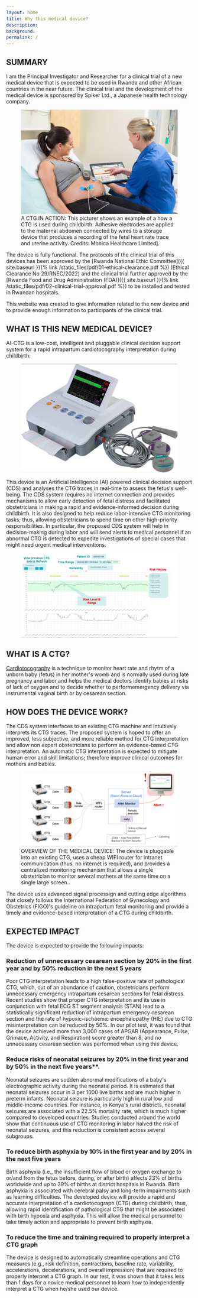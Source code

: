 ```yaml
---
layout: home
title: Why this medical device?
description: 
background: 
permalink: /
---
```


## SUMMARY

I am the Principal Investigator and Researcher for a clinical trial of a new medical device that is expected to be used in Rwanda and other African countries in the near future. The clinical trial and the development of the medical device is sponsored by Spiker Ltd., a Japanese health technology company.

<figure class="figure">
  <img src="static_files/images/ctg-in-use.jpeg" class="figure-img img-fluid rounded">
  <figcaption class="figure-caption">A CTG IN ACTION: This picturer shows an example of a how a CTG is used during childbirth. Adhesive electrodes are applied to the maternal abdomen connected by wires to a storage device that produces a recording of the fetal heart rate trace and uterine activity. Credits: Monica Healthcare Limited].</figcaption>
</figure>

The device is fully functional. The protocols of the clinical trial of this devices has been approved by the [Rwanda National Ethic Committee]({{ site.baseurl }}{% link /static_files/pdf/01-ethical-clearance.pdf %}) (Ethical Clearance No 29/RNEC/2022) and the clinical trial further approved by the [Rwanda Food and Drug Administration (FDA)]({{ site.baseurl }}{% link /static_files/pdf/02-clinical-trial-approval.pdf %}) to be installed and tested in Rwandan hospitals. 

This website was created to give information related to the new device and to provide enough information to participants of the clinical trial. 

## WHAT IS THIS NEW MEDICAL DEVICE?

AI-CTG is a low-cost, intelligent and pluggable clinical decision support system for a rapid intrapartum cardiotocography interpretation during childbirth. 

<figure class="figure">
  <img src="static_files/images/ctg-machine-example.jpg" class="figure-img img-fluid rounded">
</figure>

This device is an Artificial Intelligence (AI) powered clinical decision support (CDS) and analyses the CTG traces in real-time to assess the fetus's well-being. The CDS system requires no internet connection and provides mechanisms to allow early detection of fetal distress and facilitated obstetricians in making a rapid and evidence-informed decision during childbirth.  It is also designed to help reduce labor-intensive CTG monitoring tasks; thus, allowing obstetricians to spend time on other high-priority responsibilities. In particular, the proposed CDS system will help in decision-making during labor and will send alerts to medical personnel if an abnormal CTG is detected to expedite investigations of special cases that might need urgent medical interventions.
<figure class="figure">
  <img src="static_files/images/alert-screenshoot.png" class="figure-img img-fluid rounded">
</figure>

## WHAT IS A CTG?
[Cardiotocography](https://en.wikipedia.org/wiki/Cardiotocography) is a technique to monitor heart rate and rhytm of a unborn baby (fetus) in her mother's womb and is normally used during late pregnancy and labor and helps the medical doctors identify babies at risks of lack of oxygen and to decide whether to performemergency delivery via instrumental vaginal birth or by cesarean section. 

## HOW DOES THE DEVICE WORK?

The CDS system interfaces to an existing CTG machine and intuitively interprets its CTG traces. The proposed system is hoped to offer an improved, less subjective, and more reliable method for CTG interpretation and allow non expert obstetricians to perform an evidence-based CTG interpretation. An automatic CTG interpretation is expected to mitigate human error and skill limitations; therefore improve clinical outcomes for mothers and babies.

<figure class="figure">
  <img src="static_files/images/system-architecture.png" class="figure-img img-fluid rounded">
  <figcaption class="figure-caption">OVERVIEW OF THE MEDICAL DEVICE: The device is pluggable into an existing CTG, uses a cheap WIFI router for intranet communication (thus, no internet is required), and provides a centralized monitoring mechanism that allows a single obstetrician to monitor several mothers at the same time on a single large screen..</figcaption>
</figure>

The device uses advanced signal processign and cutting edge algorithms that closely follows the International Federation of Gynecology and Obstetrics (FIGO)'s guideline on intrapartum fetal monitoring and provide a timely and evidence-based interpretation of a CTG during childbirth. 

## EXPECTED IMPACT
The device is expected to provide the following impacts:

### Reduction of unnecessary cesarean section by 20% in the first year and by 50% reduction in the next 5 years

Poor CTG interpretation leads to a high false-positive rate of pathological CTG, which,  out of an abundance of caution, obstetricians perform unnecessary emergency intrapartum cesarean sections for fetal distress. Recent studies show that proper CTG interpretation and its use in conjunction with fetal ECG ST segment analysis (STAN) lead to a statistically significant reduction of intrapartum emergency cesarean section and the rate of hypoxic-ischaemic encephalopathy (HIE) due to CTG misinterpretation can be reduced by 50%. In our pilot test, it was found that the device achieved more than 3,000 cases of APGAR (Appearance, Pulse, Grimace, Activity, and Respiration) score greater than 8, and no unnecessary cesarean section was performed when using this device. 
### Reduce risks of neonatal seizures by 20% in the first year and by 50% in the next five years**. 

Neonatal seizures are sudden abnormal modifications of a baby's electrographic activity during the neonatal period. It is estimated that neonatal seizures occur in 3 per 1000 live births and are much higher in preterm infants. Neonatal seizure is particularly high in rural low and middle-income countries. For instance, in Kenya's rural districts, neonatal seizures are associated with a 22.5% mortality rate, which is much higher compared to developed countries. Studies conducted around the world show that continuous use of CTG monitoring in labor halved the risk of neonatal seizures, and this reduction is consistent across several subgroups.

### To reduce birth asphyxia by 10% in the first year and by 20% in the next five years

Birth asphyxia (i.e., the insufficient flow of blood or oxygen exchange to or/and from the fetus before, during, or after birth) affects 23% of births worldwide and up to 39% of births at district hospitals in Rwanda. Birth asphyxia is associated with cerebral palsy and long-term impairments such as learning difficulties. The developed device will provide a rapid and accurate interpretation of a cardiotocograph (CTG) during childbirth; thus, allowing rapid identification of pathological  CTG that might be associated with birth hypoxia and asphyxia. This will allow the medical personnel to take timely action and appropriate to prevent birth asphyxia.

### To reduce the time and training required to properly interpret a CTG graph

The device is designed to automatically streamline operations and CTG measures (e.g., risk definition, contractions, baseline rate, variability, accelerations, decelerations, and overall impression) that are required to properly interpret a CTG graph. In our test, it was shown that it takes less than 1 days for a novice medical personnel to learn how to independently interpret a CTG when he/she used our device. 